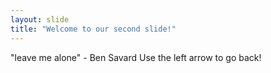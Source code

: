 ```yaml
---
layout: slide
title: "Welcome to our second slide!"
---
```

"leave me alone" - Ben Savard
Use the left arrow to go back!
